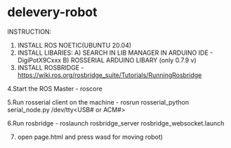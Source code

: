 # delevery-robot

INSTRUCTION:

1. INSTALL ROS NOETIC(UBUNTU 20.04)
2. INSTALL LIBARIES:
	A) SEARCH IN LIB MANAGER IN ARDUINO IDE - DigiPotX9Cxxx 
	B) ROSSERIAL ARDUINO LIBARY (only 0.7.9 v)
3. INSTALL ROSBRIDGE - https://wiki.ros.org/rosbridge_suite/Tutorials/RunningRosbridge

4.Start the ROS Master - roscore

5.Run rosserial client on the machine - rosrun rosserial_python serial_node.py /dev/tty<USB# or ACM#>

6.Run rosbridge - roslaunch rosbridge_server rosbridge_websocket.launch

7. open page.html and press wasd for moving robot)
